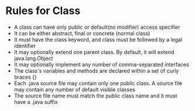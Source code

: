 # Rules for Class

* A class can have only public or default(no modifier) access specifier
* It can be either abstract, final or concrete (normal class)
* It must have the class keyword, and class must be followed by a legal identifier
* It may optionally extend one parent class. By default, it will extend java.lang.Object
* It may optionally implement any number of comma-separated interfaces
* The class's variables and methods are declared within a set of curly braces {}
* Each .java source file may contain only one public class. A source file may contain any number of default visible classes
* The source file name must match the public class name and it must have a .java suffix